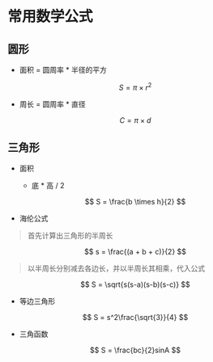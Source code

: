 # 常用数学公式

## 圆形

- 面积 = 圆周率 * 半径的平方

$$
S = \pi \times r^2
$$

- 周长 = 圆周率 * 直径

$$
C = \pi \times d
$$

## 三角形

- 面积

  - 底 * 高 / 2

$$
S = \frac{b \times h}{2}
$$

  - 海伦公式

> 首先计算出三角形的半周长

$$
s = \frac{(a + b + c)}{2}
$$

> 以半周长分别减去各边长，并以半周长其相乘，代入公式

$$
S = \sqrt{s(s-a)(s-b)(s-c)}
$$

  - 等边三角形

$$
S = s^2\frac{\sqrt{3}}{4}
$$

  - 三角函数

$$
S = \frac{bc}{2}sinA
$$
